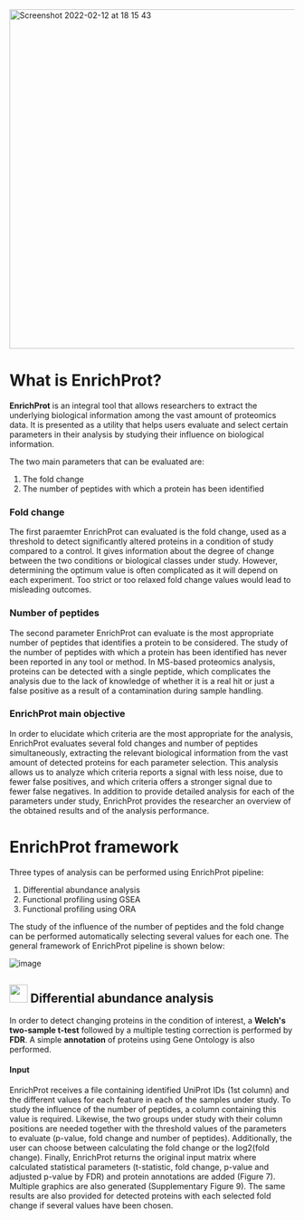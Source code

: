 <img width="600" alt="Screenshot 2022-02-12 at 18 15 43" src="https://user-images.githubusercontent.com/63663530/153721166-e192850b-f449-4530-8166-dc7faa79790a.png">



# What is EnrichProt? 


**EnrichProt** is an integral tool that allows researchers to extract the underlying biological information among the vast amount of proteomics data. It is presented as a utility that helps users evaluate and select certain parameters in their analysis by studying their influence on biological information.

The two main parameters that can be evaluated are:
1. The fold change
2. The number of peptides with which a protein has been identified

### Fold change

The first paraemter EnrichProt can evaluated is the fold change, used as a threshold to detect significantly altered proteins in a condition of study compared to a control. It gives information about the degree of change between the two conditions or biological classes under study. However, determining the optimum value is often complicated as it will depend on each experiment. Too strict or too relaxed fold change values would lead to misleading outcomes. 

### Number of peptides 

The second parameter EnrichProt can evaluate is the most appropriate number of peptides that identifies a protein to be considered. The study of the number of peptides with which a protein has been identified has never been reported in any tool or method. In MS-based proteomics analysis, proteins can be detected with a single peptide, which complicates the analysis due to the lack of knowledge of whether it is a real hit or just a false positive as a result of a contamination during sample handling.

### EnrichProt main objective

In order to elucidate which criteria are the most appropriate for the analysis, EnrichProt evaluates several fold changes and number of peptides simultaneously, extracting the relevant biological information from the vast amount of detected proteins for each parameter selection. This analysis allows us to analyze which criteria reports a signal with less noise, due to fewer false positives, and which criteria offers a stronger signal due to fewer false negatives. In addition to provide detailed analysis for each of the parameters under study, EnrichProt provides the researcher an overview of the obtained results and of the analysis performance.

# EnrichProt framework

Three types of analysis can be performed using EnrichProt pipeline: 

1) Differential abundance analysis
2) Functional profiling using GSEA
3) Functional profiling using ORA

The study of the influence of the number of peptides and the fold change can be performed automatically selecting several values for each one. The general framework of EnrichProt pipeline is shown below:


![image](https://user-images.githubusercontent.com/63663530/153719183-356ecb98-70fb-442a-b3b6-9c15f8e93e11.png)


## <img height="32" width="32" src="https://user-images.githubusercontent.com/63663530/153724044-6418c6de-9f1a-411a-94da-7b8b5f2dfca7.png"> Differential abundance analysis

In order to detect changing proteins in the condition of interest, a **Welch's two-sample t-test** followed by a multiple testing correction is performed by **FDR**. A simple **annotation** of proteins using Gene Ontology is also performed.

#### Input 


EnrichProt receives a file containing identified UniProt IDs (1st column) and the different values for each feature in each of the samples under study. To study the influence of the number of peptides, a column containing this value is required. Likewise, the two groups under study with their column positions are needed together with the threshold values of the parameters to evaluate (p-value, fold change and number of peptides). Additionally, the user can choose between calculating the fold change or the log2(fold change).  Finally, EnrichProt returns the original input matrix where calculated statistical parameters (t-statistic, fold change, p-value and adjusted p-value by FDR) and protein annotations are added (Figure 7). Multiple graphics are also generated (Supplementary Figure 9). The same results are also provided for detected proteins with each selected fold change if several values have been chosen.  





